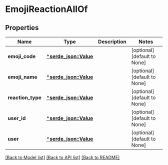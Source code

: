 # EmojiReactionAllOf

## Properties
Name | Type | Description | Notes
------------ | ------------- | ------------- | -------------
**emoji_code** | [***serde_json::Value**](.md) |  | [optional] [default to None]
**emoji_name** | [***serde_json::Value**](.md) |  | [optional] [default to None]
**reaction_type** | [***serde_json::Value**](.md) |  | [optional] [default to None]
**user_id** | [***serde_json::Value**](.md) |  | [optional] [default to None]
**user** | [***serde_json::Value**](.md) |  | [optional] [default to None]

[[Back to Model list]](../README.md#documentation-for-models) [[Back to API list]](../README.md#documentation-for-api-endpoints) [[Back to README]](../README.md)


